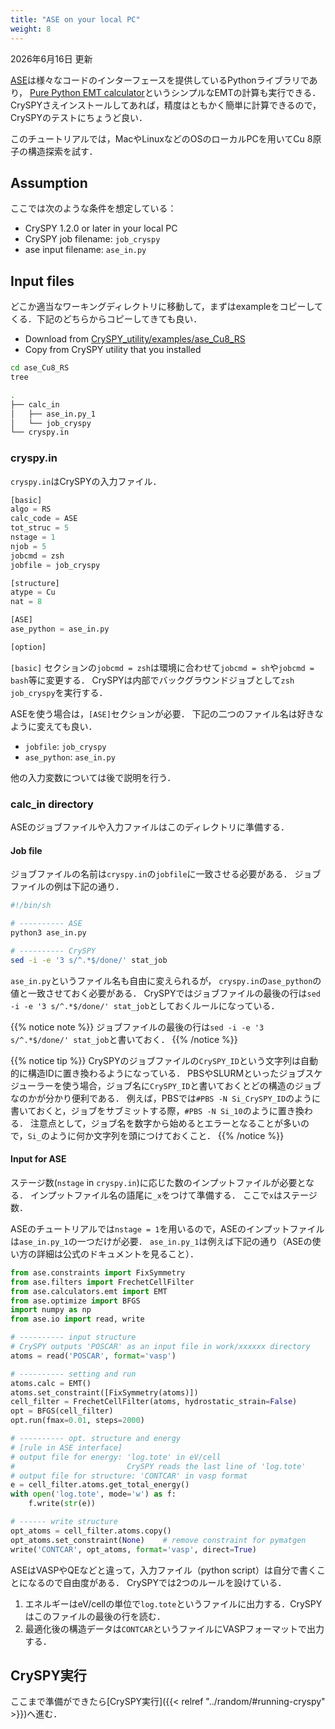 ```yaml
---
title: "ASE on your local PC"
weight: 8
---
```


2026年6月16日 更新

[ASE](https://wiki.fysik.dtu.dk/ase/)<i class="fas fa-external-link-alt"></i>は様々なコードのインターフェースを提供しているPythonライブラリであり，
[Pure Python EMT calculator](https://wiki.fysik.dtu.dk/ase/ase/calculators/emt.html#ase.calculators.emt.EMT)<i class="fas fa-external-link-alt"></i>というシンプルなEMTの計算も実行できる．CrySPYさえインストールしてあれば，精度はともかく簡単に計算できるので，CrySPYのテストにちょうど良い．

このチュートリアルでは，MacやLinuxなどのOSのローカルPCを用いてCu 8原子の構造探索を試す．

## Assumption

ここでは次のような条件を想定している：

- CrySPY 1.2.0 or later in your local PC
- CrySPY job filename: `job_cryspy`
- ase input filename: `ase_in.py`

## Input files
どこか適当なワーキングディレクトリに移動して，まずはexampleをコピーしてくる．下記のどちらからコピーしてきても良い．

- Download from [CrySPY_utility/examples/ase_Cu8_RS](https://github.com/Tomoki-YAMASHITA/CrySPY_utility/tree/master/examples/ase_Cu8_RS)
- Copy from CrySPY utility that you installed


``` zsh
cd ase_Cu8_RS
tree
```

``` zsh
.
├── calc_in
│   ├── ase_in.py_1
│   └── job_cryspy
└── cryspy.in
```


### cryspy.in
`cryspy.in`はCrySPYの入力ファイル．

``` python
[basic]
algo = RS
calc_code = ASE
tot_struc = 5
nstage = 1
njob = 5
jobcmd = zsh
jobfile = job_cryspy

[structure]
atype = Cu
nat = 8

[ASE]
ase_python = ase_in.py

[option]
```

`[basic]` セクションの`jobcmd = zsh`は環境に合わせて`jobcmd = sh`や`jobcmd = bash`等に変更する．
CrySPYは内部でバックグラウンドジョブとして`zsh job_cryspy`を実行する．


ASEを使う場合は，`[ASE]`セクションが必要．
下記の二つのファイル名は好きなように変えても良い．

- `jobfile`: `job_cryspy`
- `ase_python`: `ase_in.py`

他の入力変数については後で説明を行う．


### calc_in directory

ASEのジョブファイルや入力ファイルはこのディレクトリに準備する．

#### Job file

ジョブファイルの名前は`cryspy.in`の`jobfile`に一致させる必要がある．
ジョブファイルの例は下記の通り．

``` zsh
#!/bin/sh

# ---------- ASE
python3 ase_in.py

# ---------- CrySPY
sed -i -e '3 s/^.*$/done/' stat_job
```

`ase_in.py`というファイル名も自由に変えられるが， `cryspy.in`の`ase_python`の値と一致させておく必要がある．
CrySPYではジョブファイルの最後の行は`sed -i -e '3 s/^.*$/done/' stat_job`としておくルールになっている．

{{% notice note %}}
ジョブファイルの最後の行は`sed -i -e '3 s/^.*$/done/' stat_job`と書いておく．
{{% /notice %}}

{{% notice tip %}}
CrySPYのジョブファイルの`CrySPY_ID`という文字列は自動的に構造IDに置き換わるようになっている．
PBSやSLURMといったジョブスケジューラーを使う場合，ジョブ名に`CrySPY_ID`と書いておくとどの構造のジョブなのかが分かり便利である．
例えば，PBSでは`#PBS -N Si_CrySPY_ID`のように書いておくと，ジョブをサブミットする際，`#PBS -N Si_10`のように置き換わる．
注意点として，ジョブ名を数字から始めるとエラーとなることが多いので，`Si_`のように何か文字列を頭につけておくこと．
{{% /notice %}}


#### Input for ASE

ステージ数(`nstage` in `cryspy.in`)に応じた数のインプットファイルが必要となる．
インプットファイル名の語尾に`_x`をつけて準備する．
ここで`x`はステージ数．

ASEのチュートリアルでは`nstage = 1`を用いるので，ASEのインプットファイルは`ase_in.py_1`の一つだけが必要．
`ase_in.py_1`は例えば下記の通り（ASEの使い方の詳細は公式のドキュメントを見ること）．


``` python
from ase.constraints import FixSymmetry
from ase.filters import FrechetCellFilter
from ase.calculators.emt import EMT
from ase.optimize import BFGS
import numpy as np
from ase.io import read, write

# ---------- input structure
# CrySPY outputs 'POSCAR' as an input file in work/xxxxxx directory
atoms = read('POSCAR', format='vasp')

# ---------- setting and run
atoms.calc = EMT()
atoms.set_constraint([FixSymmetry(atoms)])
cell_filter = FrechetCellFilter(atoms, hydrostatic_strain=False)
opt = BFGS(cell_filter)
opt.run(fmax=0.01, steps=2000)

# ---------- opt. structure and energy
# [rule in ASE interface]
# output file for energy: 'log.tote' in eV/cell
#                         CrySPY reads the last line of 'log.tote'
# output file for structure: 'CONTCAR' in vasp format
e = cell_filter.atoms.get_total_energy()
with open('log.tote', mode='w') as f:
    f.write(str(e))

# ------ write structure
opt_atoms = cell_filter.atoms.copy()
opt_atoms.set_constraint(None)    # remove constraint for pymatgen
write('CONTCAR', opt_atoms, format='vasp', direct=True)
```

ASEはVASPやQEなどと違って，入力ファイル（python script）は自分で書くことになるので自由度がある．
CrySPYでは2つのルールを設けている．

1. エネルギーはeV/cellの単位で`log.tote`というファイルに出力する．CrySPYはこのファイルの最後の行を読む．
2. 最適化後の構造データは`CONTCAR`というファイルにVASPフォーマットで出力する．


## CrySPY実行

ここまで準備ができたら[CrySPY実行]({{< relref "../random/#running-cryspy" >}})へ進む．
